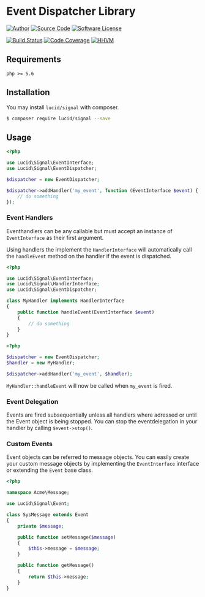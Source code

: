 # Event Dispatcher Library

[![Author](http://img.shields.io/badge/author-iwyg-blue.svg?style=flat-square)](https://github.com/iwyg)
[![Source Code](http://img.shields.io/badge/source-lucid/signal-blue.svg?style=flat-square)](https://github.com/lucidphp/signal/tree/develop)
[![Software License](https://img.shields.io/badge/license-MIT-brightgreen.svg?style=flat-square)](https://github.com/lucidphp/signal/blob/develop/LICENSE.md)

[![Build Status](https://img.shields.io/travis/lucidphp/signal/develop.svg?style=flat-square)](https://travis-ci.org/lucidphp/signal)
[![Code Coverage](https://img.shields.io/coveralls/lucidphp/signal/develop.svg?style=flat-square)](https://coveralls.io/r/lucidphp/signal)
[![HHVM](https://img.shields.io/hhvm/lucid/signal/develop.svg?style=flat-square)](http://hhvm.h4cc.de/package/lucid/signal)	

## Requirements

```
php >= 5.6
```

## Installation

You may install `lucid/signal` with composer.

```bash
$ composer require lucid/signal --save
```

## Usage

```php
<?php

use Lucid\Signal\EventInterface;
use Lucid\Signal\EventDispatcher;

$dispatcher = new EventDispatcher;

$dispatcher->addHandler('my_event', function (EventInterface $event) {
	// do something
});
```

### Event Handlers

Eventhandlers can be any callable but must accept an instance of `EventInterface`
as their first argument.

Using handlers the implement the `HandlerInterface` will automatically call the `handleEvent` method on the handler if the event is dispatched.

```php
<?php

use Lucid\Signal\EventInterface;
use Lucid\Signal\HandlerInterface;
use Lucid\Signal\EventDispatcher;

class MyHandler implements HandlerInterface
{
	public function handleEvent(EventInterface $event)
	{
		// do something
	}
}
```

```php
<?php

$dispatcher = new EventDispatcher;
$handler = new MyHandler;

$dispatcher->addHandler('my_event', $handler);

```

`MyHandler::handleEvent` will now be called when `my_event` is fired.

### Event Delegation

Events are fired subsequentially unless all handlers where adressed or until
the Event object is being stopped. You can stop the eventdelegation in your
handler by calling `$event->stop()`.

### Custom Events

Event objects can be referred to message objects. You can easily create your
custom message objects by implementing the `EventInterface` interface or
extending the `Event` base class.

```php
<?php

namespace Acme\Message;

use Lucid\Signal\Event;

class SysMessage extends Event
{
	private $message;

	public function setMessage($message)
	{
		$this->message = $message;
	}

	public function getMessage()
	{
		return $this->message;
	}
}
```
